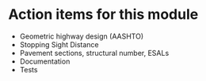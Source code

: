 # Action items for this module

- Geometric highway design (AASHTO)
- Stopping Sight Distance
- Pavement sections, structural number, ESALs
- Documentation
- Tests
